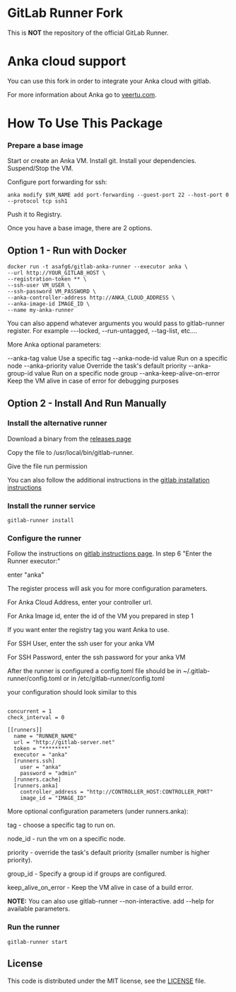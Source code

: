 # GitLab Runner Fork

This is **NOT** the repository of the official GitLab Runner.

# Anka cloud support

You can use this fork in order to integrate your Anka cloud with gitlab.  

For more information about Anka go to <a href="https://veertu.com" target="_blank">veertu.com</a>.  

# How To Use This Package

### Prepare a base image

Start or create an Anka VM. 
Install git.
Install your dependencies.
Suspend/Stop the VM.

Configure port forwarding for ssh:

```
anka modify $VM_NAME add port-forwarding --guest-port 22 --host-port 0 --protocol tcp ssh1
```

Push it to Registry.



Once you have a base image, there are 2 options.

## Option 1 - Run with Docker

```
docker run -t asafg6/gitlab-anka-runner --executor anka \
--url http://YOUR_GITLAB_HOST \
--registration-token ** \
--ssh-user VM_USER \
--ssh-password VM_PASSWORD \
--anka-controller-address http://ANKA_CLOUD_ADDRESS \
--anka-image-id IMAGE_ID \
--name my-anka-runner
```

You can also append whatever arguments you would pass to gitlab-runner register.
For example ---locked, --run-untagged, --tag-list, etc....

More Anka optional parameters:

--anka-tag value Use a specific tag
--anka-node-id value Run on a specific node
--anka-priority value Override the task's default priority
--anka-group-id value Run on a specific node group
--anka-keep-alive-on-error Keep the VM alive in case of error for debugging purposes


## Option 2 - Install And Run Manually

### Install the alternative runner

Download a binary from the <a href="https://github.com/veertuinc/gitlab-runner/releases/">releases page</a> 

Copy the file to /usr/local/bin/gitlab-runner.

Give the file run permission


You can also follow the additional instructions in the <a href="https://docs.gitlab.com/runner/install/linux-manually.html">gitlab installation instructions</a>


### Install the runner service 

```
gitlab-runner install
```

### Configure the runner

Follow the instructions on <a href="https://docs.gitlab.com/runner/register/index.html">gitlab instructions page</a>.
In step 6 "Enter the Runner executor:"

enter "anka"

The register process will ask you for more configuration parameters.

For Anka Cloud Address, enter your controller url.

For Anka Image id, enter the id of the VM you prepared in step 1

If you want enter the registry tag you want Anka to use. 

For SSH User, enter the ssh user for your anka VM

For SSH Password, enter the ssh password for your anka VM

After the runner is configured a config.toml file should be in ~/.gitlab-runner/config.toml or in /etc/gitlab-runner/config.toml


your configuration should look similar to this


```

concurrent = 1
check_interval = 0

[[runners]]
  name = "RUNNER_NAME"
  url = "http://gitlab-server.net"
  token = "********"
  executor = "anka"
  [runners.ssh]
    user = "anka"
    password = "admin"
  [runners.cache]
  [runners.anka]
    controller_address = "http://CONTROLLER_HOST:CONTROLLER_PORT"
    image_id = "IMAGE_ID"

```

More optional configuration parameters (under runners.anka):  

tag - choose a specific tag to run on.  

node_id - run the vm on a specific node.

priority - override the task's default priority (smaller number is higher priority).

group_id - Specify a group id if groups are configured.

keep_alive_on_error - Keep the VM alive in case of a build error.

**NOTE:** You can also use gitlab-runner --non-interactive. add --help for available parameters.


### Run the runner

```
gitlab-runner start
```

## License

This code is distributed under the MIT license, see the [LICENSE](LICENSE) file.
